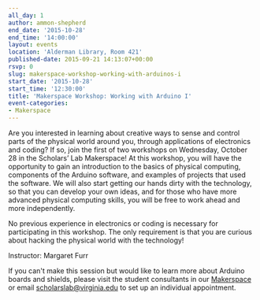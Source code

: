 ```yaml
---
all_day: 1
author: ammon-shepherd
end_date: '2015-10-28'
end_time: '14:00:00'
layout: events
location: 'Alderman Library, Room 421'
published-date: 2015-09-21 14:13:07+00:00
rsvp: 0
slug: makerspace-workshop-working-with-arduinos-i
start_date: '2015-10-28'
start_time: '12:30:00'
title: 'Makerspace Workshop: Working with Arduino I'
event-categories:
- Makerspace
---
```


Are you interested in learning about creative ways to sense and control parts of the physical world around you, through applications of electronics and coding? If so, join the first of two workshops on Wednesday, October 28 in the Scholars’ Lab Makerspace! At this workshop, you will have the opportunity to gain an introduction to the basics of physical computing, components of the Arduino software, and examples of projects that used the software. We will also start getting our hands dirty with the technology, so that you can develop your own ideas, and for those who have more advanced physical computing skills, you will be free to work ahead and more independently.




No previous experience in electronics or coding is necessary for participating in this workshop. The only requirement is that you are curious about hacking the physical world with the technology!


Instructor: Margaret Furr

If you can't make this session but would like to learn more about Arduino boards and shields, please visit the student consultants in our [Makerspace](http://scholarslab.org/makerspace/) or email [scholarslab@virginia.edu](mailto:scholarslab@virginia.edu) to set up an individual appointment.
